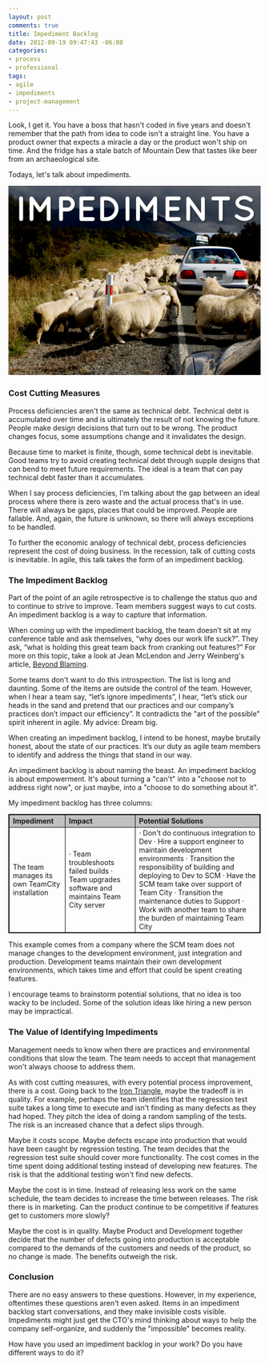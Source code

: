 ```yaml
---
layout: post
comments: true
title: Impediment Backlog
date: 2012-09-19 09:47:43 -06:00
categories:
- process
- professional
tags:
- agile
- impediments
- project-management
---
```


Look, I get it. You have a boss that hasn't coded in five years and doesn't remember that the path from idea to code isn't a straight line. You have a product owner that expects a miracle a day or the product won't ship on time. And the fridge has a stale batch of Mountain Dew that tastes like beer from an archaeological site.

Todays, let's talk about impediments.

![Impediments](/assets/impediments.png)

### Cost Cutting Measures

Process deficiencies aren't the same as technical debt. Technical debt is accumulated over time and is ultimately the result of not knowing the future. People make design decisions that turn out to be wrong. The product changes focus, some assumptions change and it invalidates the design.

Because time to market is finite, though, some technical debt is inevitable. Good teams try to avoid creating technical debt through supple designs that can bend to meet future requirements. The ideal is a team that can pay technical debt faster than it accumulates.

When I say process deficiencies, I'm talking about the gap between an ideal process where there is zero waste and the actual process that's in use. There will always be gaps, places that could be improved. People are fallable. And, again, the future is unknown, so there will always exceptions to be handled.

To further the economic analogy of technical debt, process deficiencies represent the cost of doing business. In the recession, talk of cutting costs is inevitable. In agile, this talk takes the form of an impediment backlog.

### The Impediment Backlog

Part of the point of an agile retrospective is to challenge the status quo and to continue to strive to improve. Team members suggest ways to cut costs. An impediment backlog is a way to capture that information.

When coming up with the impediment backlog, the team doesn’t sit at my conference table and ask themselves, “why does our work life suck?”. They ask, “what is holding this great team back from cranking out features?” For more on this topic, take a look at Jean McLendon and Jerry Weinberg's article, [Beyond Blaming](http://www.ayeconference.com/beyondblaming/).

Some teams don't want to do this introspection. The list is long and daunting. Some of the items are outside the control of the team. However, when I hear a team say, “let’s ignore impediments”, I hear, “let’s stick our heads in the sand and pretend that our practices and our company’s practices don’t impact our efficiency”. It contradicts the "art of the possible" spirit inherent in agile. My advice: Dream big.

When creating an impediment backlog, I intend to be honest, maybe brutally honest, about the state of our practices. It’s our duty as agile team members to identify and address the things that stand in our way.

An impediment backlog is about naming the beast. An impediment backlog is about empowerment. It's about turning a "can't" into a "choose not to address right now", or just maybe, into a "choose to do something about it".

My impediment backlog has three columns:

<table style="border: 1px solid black; text-align: left;">

<tbody>

<tr style="border: 1px solid black; background-color: silver; text-align: left;">

<th style="border: 1px solid black; text-align: left;">Impediment</th>

<th style="border: 1px solid black; text-align: left;">Impact</th>

<th style="border: 1px solid black; text-align: left;">Potential Solutions</th>

</tr>

<tr style="border: 1px solid black; text-align: left;">

<td style="border: 1px solid black; text-align: left;">The team manages its own TeamCity installation</td>

<td style="border: 1px solid black; text-align: left;">· Team troubleshoots failed builds
· Team upgrades software and maintains Team City server</td>

<td style="border: 1px solid black; text-align: left;">· Don't do continuous integration to Dev
· Hire a support engineer to maintain development environments
· Transition the responsibility of building and deploying to Dev to SCM
· Have the SCM team take over support of Team City
· Transition the maintenance duties to Support
· Work with another team to share the burden of maintaining Team City</td>

</tr>

</tbody>

</table>

This example comes from a company where the SCM team does not manage changes to the development environment, just integration and production. Development teams maintain their own development environments, which takes time and effort that could be spent creating features.

I encourage teams to brainstorm potential solutions, that no idea is too wacky to be included. Some of the solution ideas like hiring a new person may be impractical.

### The Value of Identifying Impediments

Management needs to know when there are practices and environmental conditions that slow the team. The team needs to accept that management won't always choose to address them.

As with cost cutting measures, with every potential process improvement, there is a cost. Going back to the [Iron Triangle](http://en.wikipedia.org/wiki/Project_triangle), maybe the tradeoff is in quality. For example, perhaps the team identifies that the regression test suite takes a long time to execute and isn't finding as many defects as they had hoped. They pitch the idea of doing a random sampling of the tests. The risk is an increased chance that a defect slips through.

Maybe it costs scope. Maybe defects escape into production that would have been caught by regression testing. The team decides that the regression test suite should cover more functionality. The cost comes in the time spent doing additional testing instead of developing new features. The risk is that the additional testing won't find new defects.

Maybe the cost is in time. Instead of releasing less work on the same schedule, the team decides to increase the time between releases. The risk there is in marketing. Can the product continue to be competitive if features get to customers more slowly?

Maybe the cost is in quality. Maybe Product and Development together decide that the number of defects going into production is acceptable compared to the demands of the customers and needs of the product, so no change is made. The benefits outweigh the risk.

### Conclusion

There are no easy answers to these questions. However, in my experience, oftentimes these questions aren't even asked. Items in an impediment backlog start conversations, and they make invisible costs visible. Impediments might just get the CTO's mind thinking about ways to help the company self-organize, and suddenly the "impossible" becomes reality.

How have you used an impediment backlog in your work? Do you have different ways to do it?
